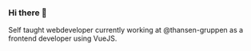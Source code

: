 ### Hi there 👋

Self taught webdeveloper currently working at @thansen-gruppen as a frontend developer using VueJS.
